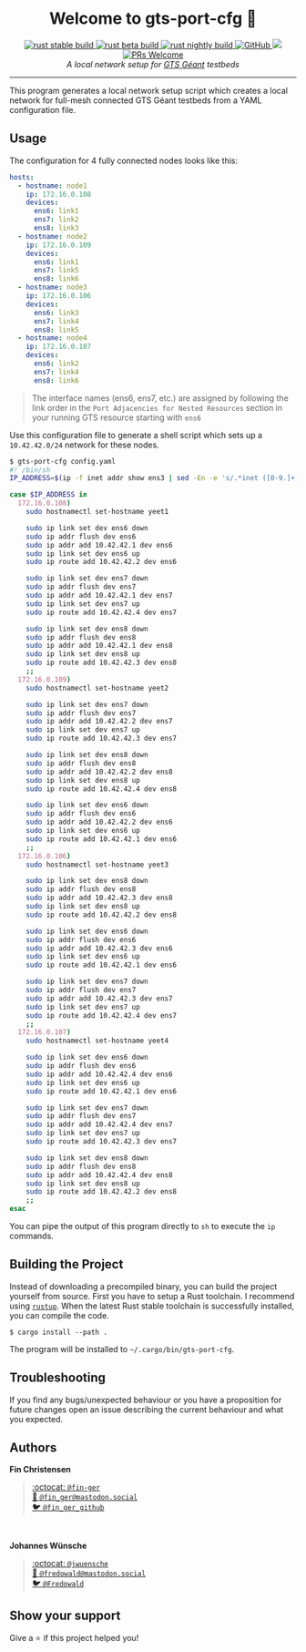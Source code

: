 <h1 align="center">Welcome to gts-port-cfg 👋</h1>
<p align="center">
  <a href="https://github.com/fin-ger/gts-port-cfg/actions?query=workflow%3Arust stable build">
    <img src="https://github.com/fin-ger/gts-port-cfg/workflows/rust stable build/badge.svg" alt="rust stable build">
  </a>
  <a href="https://github.com/fin-ger/gts-port-cfg/actions?query=workflow%3Arust beta build">
    <img src="https://github.com/fin-ger/gts-port-cfg/workflows/rust beta build/badge.svg" alt="rust beta build">
  </a>
  <a href="https://github.com/fin-ger/gts-port-cfg/actions?query=workflow%3Arust nightly build">
    <img src="https://github.com/fin-ger/gts-port-cfg/workflows/rust nightly build/badge.svg" alt="rust nightly build">
  </a>
  <a href="https://github.com/deinstapel/cursive-tabs/blob/master/LICENSE">
    <img alt="GitHub" src="https://img.shields.io/github/license/deinstapel/cursive-tabs.svg">
  </a>
  <a href="http://spacemacs.org">
    <img src="https://cdn.rawgit.com/syl20bnr/spacemacs/442d025779da2f62fc86c2082703697714db6514/assets/spacemacs-badge.svg" />
  </a>
  <a href="http://makeapullrequest.com">
    <img alt="PRs Welcome" src="https://img.shields.io/badge/PRs-welcome-brightgreen.svg">
  </a>
  <br>
  <i>A local network setup for
  <a href="https://www.geant.org/Services/Connectivity_and_network/GTS">GTS Géant</a>
  testbeds</i>
</p>

---

This program generates a local network setup script which creates a local network for full-mesh connected GTS Géant testbeds from a YAML configuration file.

## Usage

The configuration for 4 fully connected nodes looks like this:

```yaml
hosts:
  - hostname: node1
    ip: 172.16.0.108
    devices:
      ens6: link1
      ens7: link2
      ens8: link3
  - hostname: node2
    ip: 172.16.0.109
    devices:
      ens6: link1
      ens7: link5
      ens8: link6
  - hostname: node3
    ip: 172.16.0.106
    devices:
      ens6: link3
      ens7: link4
      ens8: link5
  - hostname: node4
    ip: 172.16.0.107
    devices:
      ens6: link2
      ens7: link4
      ens8: link6
```

> The interface names (ens6, ens7, etc.) are assigned by following the link order in the `Port Adjacencies for Nested Resources` section in your running GTS resource starting with `ens6`

Use this configuration file to generate a shell script which sets up a `10.42.42.0/24` network for these nodes.

```bash
$ gts-port-cfg config.yaml
#! /bin/sh
IP_ADDRESS=$(ip -f inet addr show ens3 | sed -En -e 's/.*inet ([0-9.]+).*/\1/p')

case $IP_ADDRESS in
  172.16.0.108)
    sudo hostnamectl set-hostname yeet1

    sudo ip link set dev ens6 down
    sudo ip addr flush dev ens6
    sudo ip addr add 10.42.42.1 dev ens6
    sudo ip link set dev ens6 up
    sudo ip route add 10.42.42.2 dev ens6

    sudo ip link set dev ens7 down
    sudo ip addr flush dev ens7
    sudo ip addr add 10.42.42.1 dev ens7
    sudo ip link set dev ens7 up
    sudo ip route add 10.42.42.4 dev ens7

    sudo ip link set dev ens8 down
    sudo ip addr flush dev ens8
    sudo ip addr add 10.42.42.1 dev ens8
    sudo ip link set dev ens8 up
    sudo ip route add 10.42.42.3 dev ens8
    ;;
  172.16.0.109)
    sudo hostnamectl set-hostname yeet2

    sudo ip link set dev ens7 down
    sudo ip addr flush dev ens7
    sudo ip addr add 10.42.42.2 dev ens7
    sudo ip link set dev ens7 up
    sudo ip route add 10.42.42.3 dev ens7

    sudo ip link set dev ens8 down
    sudo ip addr flush dev ens8
    sudo ip addr add 10.42.42.2 dev ens8
    sudo ip link set dev ens8 up
    sudo ip route add 10.42.42.4 dev ens8

    sudo ip link set dev ens6 down
    sudo ip addr flush dev ens6
    sudo ip addr add 10.42.42.2 dev ens6
    sudo ip link set dev ens6 up
    sudo ip route add 10.42.42.1 dev ens6
    ;;
  172.16.0.106)
    sudo hostnamectl set-hostname yeet3

    sudo ip link set dev ens8 down
    sudo ip addr flush dev ens8
    sudo ip addr add 10.42.42.3 dev ens8
    sudo ip link set dev ens8 up
    sudo ip route add 10.42.42.2 dev ens8

    sudo ip link set dev ens6 down
    sudo ip addr flush dev ens6
    sudo ip addr add 10.42.42.3 dev ens6
    sudo ip link set dev ens6 up
    sudo ip route add 10.42.42.1 dev ens6

    sudo ip link set dev ens7 down
    sudo ip addr flush dev ens7
    sudo ip addr add 10.42.42.3 dev ens7
    sudo ip link set dev ens7 up
    sudo ip route add 10.42.42.4 dev ens7
    ;;
  172.16.0.107)
    sudo hostnamectl set-hostname yeet4

    sudo ip link set dev ens6 down
    sudo ip addr flush dev ens6
    sudo ip addr add 10.42.42.4 dev ens6
    sudo ip link set dev ens6 up
    sudo ip route add 10.42.42.1 dev ens6

    sudo ip link set dev ens7 down
    sudo ip addr flush dev ens7
    sudo ip addr add 10.42.42.4 dev ens7
    sudo ip link set dev ens7 up
    sudo ip route add 10.42.42.3 dev ens7

    sudo ip link set dev ens8 down
    sudo ip addr flush dev ens8
    sudo ip addr add 10.42.42.4 dev ens8
    sudo ip link set dev ens8 up
    sudo ip route add 10.42.42.2 dev ens8
    ;;
esac

```

You can pipe the output of this program directly to `sh` to execute the `ip` commands.
 
## Building the Project

Instead of downloading a precompiled binary, you can build the project yourself from source. First you have to setup a Rust toolchain. I recommend using [`rustup`](https://rustup.rs/). When the latest Rust stable toolchain is successfully installed, you can compile the code.

```
$ cargo install --path .
```

The program will be installed to `~/.cargo/bin/gts-port-cfg`.
 
## Troubleshooting

If you find any bugs/unexpected behaviour or you have a proposition for future changes open an issue describing the current behaviour and what you expected.

## Authors

**Fin Christensen**

> [:octocat: `@fin-ger`](https://github.com/fin-ger)  
> [:elephant: `@fin_ger@mastodon.social`](https://mastodon.social/web/accounts/787945)  
> [:bird: `@fin_ger_github`](https://twitter.com/fin_ger_github)  

<br>

**Johannes Wünsche**

> [:octocat: `@jwuensche`](https://github.com/jwuensche)  
> [:elephant: `@fredowald@mastodon.social`](https://mastodon.social/web/accounts/843376)  
> [:bird: `@Fredowald`](https://twitter.com/fredowald)  

## Show your support

Give a :star: if this project helped you!
